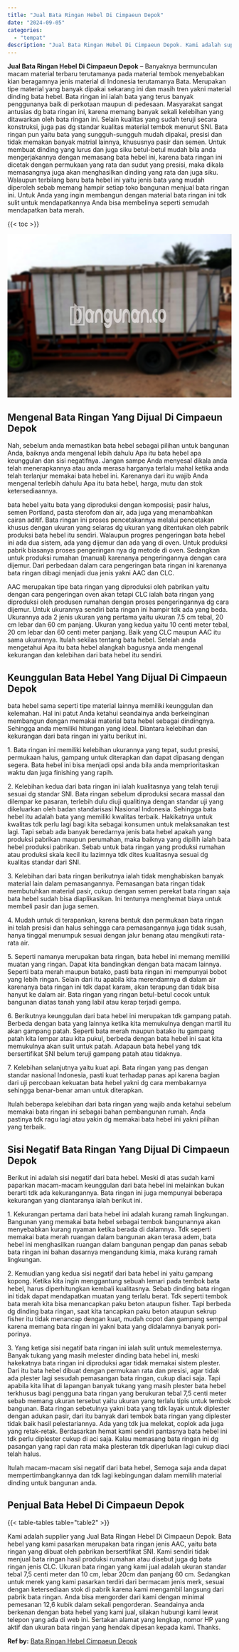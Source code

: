 ```yaml
---
title: "Jual Bata Ringan Hebel Di Cimpaeun Depok"
date: "2024-09-05"
categories: 
  - "tempat"
description: "Jual Bata Ringan Hebel Di Cimpaeun Depok. Kami adalah supplier yang Jual Bata Ringan Hebel Di Cimpaeun Depok. Bata hebel yang kami pasarkan merupakan bata ri..."
---
```


**Jual Bata Ringan Hebel Di Cimpaeun Depok** – Banyaknya bermunculan macam material terbaru terutamanya pada material tembok menyebabkan kian beragamnya jenis material di Indonesia terutamanya Bata. Merupakan tipe material yang banyak dipakai sekarang ini dan masih tren yakni material dinding bata hebel. Bata ringan ini ialah bata yang terus banyak penggunanya baik di perkotaan maupun di pedesaan. Masyarakat sangat antusias dg bata ringan ini, karena memang banyak sekali kelebihan yang ditawarkan oleh bata ringan ini. Selain kualitas yang sudah teruji secara konstruksi, juga pas dg standar kualitas material tembok menurut SNI. Bata ringan pun yaitu bata yang sungguh-sungguh mudah dipakai, presisi dan tidak memakan banyak matrial lainnya, khususnya pasir dan semen. Untuk membuat dinding yang lurus dan juga siku betul-betul mudah bila anda mengerjakannya dengan memasang bata hebel ini, karena bata ringan ini dicetak dengan permukaan yang rata dan sudut yang presisi, maka dikala memasangnya juga akan menghasilkan dinding yang rata dan juga siku. Walaupun terbilang baru bata hebel ini yaitu jenis bata yang mudah diperoleh sebab memang hampir setiap toko bangunan menjual bata ringan ini. Untuk Anda yang ingin membangun dengan material bata ringan ini tdk sulit untuk mendapatkannya Anda bisa membelinya seperti semudah mendapatkan bata merah.

{{< toc >}}

![Jual Bata Ringan Hebel Di Cimpaeun Depok](/images/jual-hebel-murah-10.png)

## Mengenal Bata Ringan Yang Dijual Di Cimpaeun Depok

Nah, sebelum anda memastikan bata hebel sebagai pilihan untuk bangunan Anda, baiknya anda mengenal lebih dahulu Apa itu bata hebel apa keunggulan dan sisi negatifnya. Jangan sampe Anda menyesal dikala anda telah menerapkannya atau anda merasa harganya terlalu mahal ketika anda telah terlanjur memakai bata hebel ini. Karenanya dari itu wajib Anda mengenal terlebih dahulu Apa itu bata hebel, harga, mutu dan stok ketersediaannya.

bata hebel yaitu bata yang diproduksi dengan komposisi; pasir halus, semen Portland, pasta sterofom dan air, ada juga yang menambahkan cairan aditif. Bata ringan ini proses pencetakannya melalui pencetakan khusus dengan ukuran yang selaras dg ukuran yang ditentukan oleh pabrik produksi bata hebel itu sendiri. Walaupun progres pengeringan bata hebel ini ada dua sistem, ada yang dijemur dan ada yang di oven. Untuk produksi pabrik biasanya proses pengeringan nya dg metode di oven. Sedangkan untuk produksi rumahan (manual) karenanya pengeringannya dengan cara dijemur. Dari perbedaan dalam cara pengeringan bata ringan ini karenanya bata ringan dibagi menjadi dua jenis yakni AAC dan CLC.

AAC merupakan tipe bata ringan yang diproduksi oleh pabrikan yaitu dengan cara pengeringan oven akan tetapi CLC ialah bata ringan yang diproduksi oleh produsen rumahan dengan proses pengeringannya dg cara dijemur. Untuk ukurannya sendiri bata ringan ini hampir tdk ada yang beda. Ukurannya ada 2 jenis ukuran yang pertama yaitu ukuran 7.5 cm tebal, 20 cm lebar dan 60 cm panjang. Ukuran yang kedua yaitu 10 centi meter tebal, 20 cm lebar dan 60 centi meter panjang. Baik yang CLC maupun AAC itu sama ukurannya. Itulah sekilas tentang bata hebel. Setelah anda mengetahui Apa itu bata hebel alangkah bagusnya anda mengenal kekurangan dan kelebihan dari bata hebel itu sendiri.

## Keunggulan Bata Hebel Yang Dijual Di Cimpaeun Depok

bata hebel sama seperti tipe material lainnya memiliki keunggulan dan kelemahan. Hal ini patut Anda ketahui seandainya anda berkeinginan membangun dengan memakai material bata hebel sebagai dindingnya. Sehingga anda memiliki hitungan yang ideal. Diantara kelebihan dan kekurangan dari bata ringan ini yaitu berikut ini.

1\. Bata ringan ini memiliki kelebihan ukurannya yang tepat, sudut presisi, permukaan halus, gampang untuk diterapkan dan dapat dipasang dengan segera. Bata hebel ini bisa menjadi opsi anda bila anda memprioritaskan waktu dan juga finishing yang rapih.

2\. Kelebihan kedua dari bata ringan ini ialah kualitasnya yang telah teruji sesuai dg standar SNI. Bata ringan sebelum diproduksi secara massal dan dilempar ke pasaran, terlebih dulu diuji qualitinya dengan standar uji yang dikeluarkan oleh badan standarisasi Nasional Indonesia. Sehingga bata hebel itu adalah bata yang memiliki kwalitas terbaik. Hakikatnya untuk kwalitas tdk perlu lagi bagi kita sebagai konsumen untuk melaksanakan test lagi. Tapi sebab ada banyak beredarnya jenis bata hebel apakah yang produksi pabrikan maupun perumahan, maka baiknya yang dipilih ialah bata hebel produksi pabrikan. Sebab untuk bata ringan yang produksi rumahan atau produksi skala kecil itu lazimnya tdk dites kualitasnya sesuai dg kualitas standar dari SNI.

3\. Kelebihan dari bata ringan berikutnya ialah tidak menghabiskan banyak material lain dalam pemasangannya. Pemasangan bata ringan tidak membutuhkan material pasir, cukup dengan semen perekat bata ringan saja bata hebel sudah bisa diaplikasikan. Ini tentunya menghemat biaya untuk membeli pasir dan juga semen.

4\. Mudah untuk di terapankan, karena bentuk dan permukaan bata ringan ini telah presisi dan halus sehingga cara pemasangannya juga tidak susah, hanya tinggal menumpuk sesuai dengan jalur benang atau mengikuti rata-rata air.

5\. Seperti namanya merupakan bata ringan, bata hebel ini memang memiliki muatan yang ringan. Dapat kita bandingkan dengan bata macam lainnya. Seperti bata merah maupun batako, pasti bata ringan ini mempunyai bobot yang lebih ringan. Selain dari itu apabila kita merendamnya di dalam air karenanya bata ringan ini tdk dapat karam, akan terapung dan tidak bisa hanyut ke dalam air. Bata ringan yang ringan betul-betul cocok untuk bangunan diatas tanah yang labil atau kerap terjadi gempa.

6\. Berikutnya keunggulan dari bata hebel ini merupakan tdk gampang patah. Berbeda dengan bata yang lainnya ketika kita memukulnya dengan martil itu akan gampang patah. Seperti bata merah maupun batako itu gampang patah kita lempar atau kita pukul, berbeda dengan bata hebel ini saat kita memukulnya akan sulit untuk patah. Adapaun bata hebel yang tdk bersertifikat SNI belum teruji gampang patah atau tidaknya.

7\. Kelebihan selanjutnya yaitu kuat api. Bata ringan yang pas dengan standar nasional Indonesia, pasti kuat terhadap panas api karena bagian dari uji percobaan kekuatan bata hebel yakni dg cara membakarnya sehingga benar-benar aman untuk diterapkan.

Itulah beberapa kelebihan dari bata ringan yang wajib anda ketahui sebelum memakai bata ringan ini sebagai bahan pembangunan rumah. Anda pastinya tdk ragu lagi atau yakin dg memakai bata hebel ini yakni pilihan yang terbaik.

## Sisi Negatif Bata Ringan Yang Dijual Di Cimpaeun Depok

Berikut ini adalah sisi negatif dari bata hebel. Meski di atas sudah kami paparkan macam-macam keunggulan dari bata hebel ini melainkan bukan berarti tdk ada kekurangannya. Bata ringan ini juga mempunyai beberapa kekurangan yang diantaranya ialah berikut ini.

1\. Kekurangan pertama dari bata hebel ini adalah kurang ramah lingkungan. Bangunan yang memakai bata hebel sebagai tembok bangunannya akan menyebabkan kurang nyaman ketika berada di dalamnya. Tdk seperti memakai bata merah ruangan dalam bangunan akan terasa adem, bata hebel ini menghasilkan ruangan dalam bangunan pengap dan panas sebab bata ringan ini bahan dasarnya mengandung kimia, maka kurang ramah lingkungan.

2\. Kemudian yang kedua sisi negatif dari bata hebel ini yaitu gampang kopong. Ketika kita ingin menggantung sebuah lemari pada tembok bata hebel, harus diperhitungkan kembali kualitasnya. Sebab dinding bata ringan ini tidak dapat mendapatkan muatan yang terlalu berat. Tdk seperti tembok bata merah kita bisa menancapkan paku beton ataupun fisher. Tapi berbeda dg dinding bata ringan, saat kita tancapkan paku beton ataupun sekrup fisher itu tidak menancap dengan kuat, mudah copot dan gampang sempal karena memang bata ringan ini yakni bata yang didalamnya banyak pori-porinya.

3\. Yang ketiga sisi negatif bata ringan ini ialah sulit untuk memelesternya. Banyak tukang yang masih melester dinding bata hebel ini, meski hakekatnya bata ringan ini diproduksi agar tidak memakai sistem plester. Dari itu bata hebel dibuat dengan permukaan rata dan presisi, agar tidak ada plester lagi sesudah pemasangan bata ringan, cukup diaci saja. Tapi apabila kita lihat di lapangan banyak tukang yang masih plester bata hebel terkhusus bagi pengguna bata ringan yang berukuran tebal 7,5 centi meter sebab memang ukuran tersebut yaitu ukuran yang terlalu tipis untuk tembok bangunan. Bata ringan sebetulnya yakni bata yang tdk layak untuk diplester dengan adukan pasir, dari itu banyak dari tembok bata ringan yang diplester tidak baik hasil pelestariannya. Ada yang tdk jua melekat, coplok ada juga yang retak-retak. Berdasarkan hemat kami sendiri pantasnya bata hebel ini tdk perlu diplester cukup di aci saja. Kalau memasang bata ringan ini dg pasangan yang rapi dan rata maka plesteran tdk diperlukan lagi cukup diaci telah halus.

Itulah macam-macam sisi negatif dari bata hebel, Semoga saja anda dapat mempertimbangkannya dan tdk lagi kebingungan dalam memilih material dinding untuk bangunan anda.

## Penjual Bata Hebel Di Cimpaeun Depok

{{< table-tables table="table2" >}}

Kami adalah supplier yang Jual Bata Ringan Hebel Di Cimpaeun Depok. Bata hebel yang kami pasarkan merupakan bata ringan jenis AAC, yaitu bata ringan yang dibuat oleh pabrikan bersertifikat SNI. Kami sendiri tidak menjual bata ringan hasil produksi rumahan atau disebut juga dg bata ringan jenis CLC. Ukuran bata ringan yang kami jual adalah ukuran standar tebal 7,5 centi meter dan 10 cm, lebar 20cm dan panjang 60 cm. Sedangkan untuk merek yang kami pasarkan terdiri dari bermacam jenis merk, sesuai dengan ketersediaan stok di pabrik karena kami mengambil langsung dari pabrik bata ringan. Anda bisa mengorder dari kami dengan minimal pemesanan 12,6 kubik dalam sekali pengorderan. Seandainya anda berkenan dengan bata hebel yang kami jual, silakan hubungi kami lewat telepon yang ada di web ini. Sertakan alamat yang lengkap, nomor HP yang aktif dan ukuran bata ringan yang hendak dipesan kepada kami. Thanks.

**Ref by:** [Bata Ringan Hebel Cimpaeun Depok](https://id.wikipedia.org/wiki/Bata)
